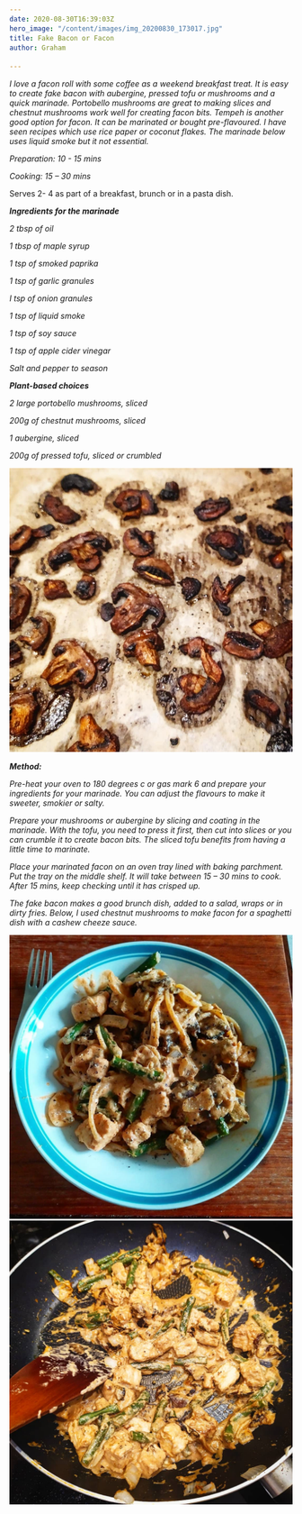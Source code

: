 ```yaml
---
date: 2020-08-30T16:39:03Z
hero_image: "/content/images/img_20200830_173017.jpg"
title: Fake Bacon or Facon
author: Graham

---
```

_I love a facon roll with some coffee as a weekend breakfast treat. It is easy to create fake bacon with aubergine, pressed tofu or mushrooms and a quick marinade. Portobello mushrooms are great to making slices and chestnut mushrooms work well for creating facon bits. Tempeh is another good option for facon. It can be marinated or bought pre-flavoured. I have seen recipes which use rice paper or coconut flakes. The marinade below uses liquid smoke but it not essential._

_Preparation: 10 - 15 mins_

_Cooking: 15 – 30 mins_

Serves 2- 4 as part of a breakfast, brunch or in a pasta dish. 

**_Ingredients for the marinade_**

_2 tbsp of oil_

_1 tbsp of maple syrup_

_1 tsp of smoked paprika_

_1 tsp of garlic granules_

_I tsp of onion granules_

_1 tsp of liquid smoke_

_1 tsp of soy sauce_

_1 tsp of apple cider vinegar_

_Salt and pepper to season_

**_Plant-based choices_**

_2 large portobello mushrooms, sliced_

_200g of chestnut mushrooms, sliced_

_1 aubergine, sliced_

_200g of pressed tofu, sliced or crumbled_

![](/content/images/img_20200827_192036_716.jpg)

**_Method:_**

_Pre-heat your oven to 180 degrees c or gas mark 6 and prepare your ingredients for your marinade. You can adjust the flavours to make it sweeter, smokier or salty._

_Prepare your mushrooms or aubergine by slicing and coating in the marinade. With the tofu, you need to press it first, then cut into slices or you can crumble it to create bacon bits. The sliced tofu benefits from having a little time to marinate._

_Place your marinated facon on an oven tray lined with baking parchment. Put the tray on the middle shelf. It will take between 15 – 30 mins to cook. After 15 mins, keep checking until it has crisped up._

_The fake bacon makes a good brunch dish, added to a salad, wraps or in dirty fries. Below, I used chestnut mushrooms to make facon for a spaghetti dish with a cashew cheeze sauce._

![](/content/images/img_20200827_192425_427.jpg)![](/content/images/img_20200827_192036_718.jpg)